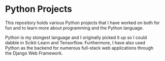 # Python Projects

This repository holds various Python projects that I have worked on both for fun and to learn more about programming and the Python language. 

Python is my stongest language and I originally picked it up so I could dabble in Scikit-Learn and Tensorflow. Furthermore, I have also used Python as the backend for numerous full-stack web applications through the Django Web Framework.

